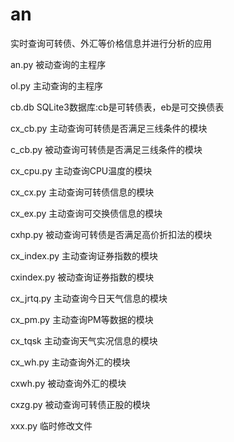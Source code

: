 # an
实时查询可转债、外汇等价格信息并进行分析的应用

an.py       被动查询的主程序

ol.py       主动查询的主程序

cb.db       SQLite3数据库:cb是可转债表，eb是可交换债表

cx_cb.py    主动查询可转债是否满足三线条件的模块

c_cb.py     被动查询可转债是否满足三线条件的模块

cx_cpu.py   主动查询CPU温度的模块

cx_cx.py    主动查询可转债信息的模块

cx_ex.py    主动查询可交换债信息的模块

cxhp.py     被动查询可转债是否满足高价折扣法的模块

cx_index.py 主动查询证券指数的模块

cxindex.py  被动查询证券指数的模块

cx_jrtq.py  主动查询今日天气信息的模块

cx_pm.py    主动查询PM等数据的模块

cx_tqsk     主动查询天气实况信息的模块

cx_wh.py    主动查询外汇的模块

cxwh.py     被动查询外汇的模块

cxzg.py     被动查询可转债正股的模块

xxx.py      临时修改文件
